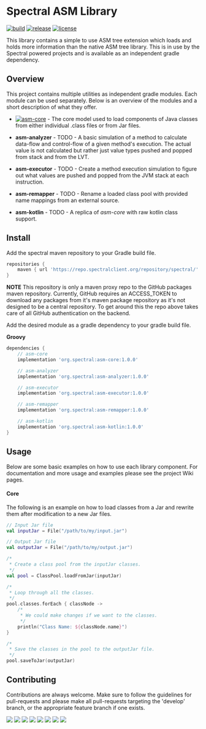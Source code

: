 # Spectral ASM Library

[![build](https://img.shields.io/github/workflow/status/spectral-powered/asm/build)](https://github.com/spectral-powered/asm/actions?query=workflow%3Abuild)
[![release](https://img.shields.io/github/v/release/spectral-powered/asm?include_prereleases)](https://github.com/spectral-powered/asm/releases)
[![license](https://img.shields.io/github/license/spectral-powered/asm)](https://github.com/spectral-powered/asm/blob/master/LICENSE.md)

This library contains a simple to use ASM tree extension which loads and holds
more information than the native ASM tree library. This is in use by the Spectral
powered projects and is available as an independent gradle dependency.

## Overview
This project contains multiple utilities as independent gradle modules. Each module
can be used separately. Below is an overview of the modules and a short description of 
what they offer.

- [![asm-core](https://img.shields.io/nexus/r/org.spectral/asm-core?label=asm-core&nexusVersion=3&server=https%3A%2F%2Frepo.spectralclient.org)]() -
The core model used to load components of Java classes from either individual .class files
or from Jar files.

- **asm-analyzer** - TODO - A basic simulation of a method to calculate data-flow and control-flow of a given method's
execution. The actual value is not calculated but rather just value types pushed and popped from stack and from the
LVT.

- **asm-executor** - TODO - Create a method execution simulation to figure out what values are pushed
and popped from the JVM stack at each instruction.

- **asm-remapper** - TODO - Rename a loaded class pool with provided name mappings from an external source.

- **asm-kotlin** - TODO - A replica of *asm-core* with raw kotlin class support.

## Install
Add the spectral maven repository to your Gradle build file.

```groovy
repositories {
    maven { url 'https://repo.spectralclient.org/repository/spectral/' }
}
```

**NOTE** This repository is only a maven proxy repo to the GitHub packages maven repository. Currently, GitHub
requires an ACCESS_TOKEN to download any packages from it's maven package repository as it's not designed to be a central repository.
To get around this the repo above takes care of all GitHub authentication on the backend.

Add the desired module as a gradle dependency to your gradle build file.

**Groovy**
```groovy
dependencies {
    // asm-core
    implementation 'org.spectral:asm-core:1.0.0'

    // asm-analyzer
    implementation 'org.spectral:asm-analyzer:1.0.0'

    // asm-executor
    implementation 'org.spectral:asm-executor:1.0.0'

    // asm-remapper
    implementation 'org.spectral:asm-remapper:1.0.0'

    // asm-kotlin
    implementation 'org.spectral:asm-kotlin:1.0.0'
}
```

## Usage

Below are some basic examples on how to use each library component. For documentation and more usage and examples
please see the project Wiki pages.

#### Core
The following is an example on how to load classes from a Jar and rewrite them after modification
to a new Jar files.

```kotlin
// Input Jar file
val inputJar = File("/path/to/my/input.jar")

// Output Jar file
val outputJar = File("/path/to/my/output.jar")

/*
 * Create a class pool from the inputJar classes.
 */
val pool = ClassPool.loadFromJar(inputJar)

/*
 * Loop through all the classes.
 */
pool.classes.forEach { classNode ->
    /*
     * We could make changes if we want to the classes.
     */
    println("Class Name: ${classNode.name}")
}

/*
 * Save the classes in the pool to the outputJar file.
 */
pool.saveToJar(outputJar)
```

## Contributing
Contributions are always welcome. Make sure to follow the guidelines for pull-requests and please make
all pull-requests targeting the 'develop' branch, or the appropriate feature branch if one exists.

[![](https://sourcerer.io/fame/kyle-escobar/spectral-powered/asm/images/0)](https://sourcerer.io/fame/kyle-escobar/spectral-powered/asm/links/0)
[![](https://sourcerer.io/fame/kyle-escobar/spectral-powered/asm/images/1)](https://sourcerer.io/fame/kyle-escobar/spectral-powered/asm/links/1)
[![](https://sourcerer.io/fame/kyle-escobar/spectral-powered/asm/images/2)](https://sourcerer.io/fame/kyle-escobar/spectral-powered/asm/links/2)
[![](https://sourcerer.io/fame/kyle-escobar/spectral-powered/asm/images/3)](https://sourcerer.io/fame/kyle-escobar/spectral-powered/asm/links/3)
[![](https://sourcerer.io/fame/kyle-escobar/spectral-powered/asm/images/4)](https://sourcerer.io/fame/kyle-escobar/spectral-powered/asm/links/4)
[![](https://sourcerer.io/fame/kyle-escobar/spectral-powered/asm/images/5)](https://sourcerer.io/fame/kyle-escobar/spectral-powered/asm/links/5)
[![](https://sourcerer.io/fame/kyle-escobar/spectral-powered/asm/images/6)](https://sourcerer.io/fame/kyle-escobar/spectral-powered/asm/links/6)
[![](https://sourcerer.io/fame/kyle-escobar/spectral-powered/asm/images/7)](https://sourcerer.io/fame/kyle-escobar/spectral-powered/asm/links/7)